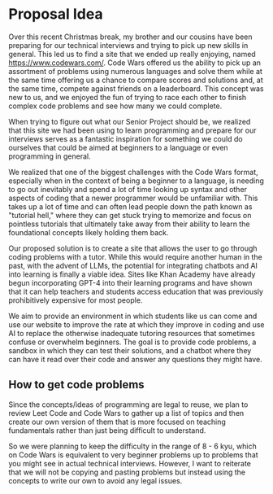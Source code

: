 # Proposal Idea

Over this recent Christmas break, my brother and our cousins have been preparing for our technical interviews and trying to pick up new skills in general. This led us to find a site that we ended up really enjoying, named https://www.codewars.com/. Code Wars offered us the ability to pick up an assortment of problems using numerous languages and solve them while at the same time offering us a chance to compare scores and solutions and, at the same time, compete against friends on a leaderboard. This concept was new to us, and we enjoyed the fun of trying to race each other to finish complex code problems and see how many we could complete. 

When trying to figure out what our Senior Project should be, we realized that this site we had been using to learn programming and prepare for our interviews serves as a fantastic inspiration for something we could do ourselves that could be aimed at beginners to a language or even programming in general. 

We realized that one of the biggest challenges with the Code Wars format, especially when in the context of being a beginner to a language, is needing to go out inevitably and spend a lot of time looking up syntax and other aspects of coding that a newer programmer would be unfamiliar with. This takes up a lot of time and can often lead people down the path known as "tutorial hell," where they can get stuck trying to memorize and focus on pointless tutorials that ultimately take away from their ability to learn the foundational concepts likely holding them back.

Our proposed solution is to create a site that allows the user to go through coding problems with a tutor. While this would require another human in the past, with the advent of LLMs, the potential for integrating chatbots and AI into learning is finally a viable idea. Sites like Khan Academy have already begun incorporating GPT-4 into their learning programs and have shown that it can help teachers and students access education that was previously prohibitively expensive for most people. 

We aim to provide an environment in which students like us can come and use our website to improve the rate at which they improve in coding and use AI to replace the otherwise inadequate tutoring resources that sometimes confuse or overwhelm beginners. The goal is to provide code problems, a sandbox in which they can test their solutions, and a chatbot where they can have it read over their code and answer any questions they might have. 




## How to get code problems

Since the concepts/ideas of programming are legal to reuse, we plan to review Leet Code and Code Wars to gather up a list of topics and then create our own version of them that is more focused on teaching fundamentals rather than just being difficult to understand.

So we were planning to keep the difficulty in the range of 8 - 6 kyu, which on Code Wars is equivalent to very beginner problems up to problems that you might see in actual technical interviews. However, I want to reiterate that we will not be copying and pasting problems but instead using the concepts to write our own to avoid any legal issues. 